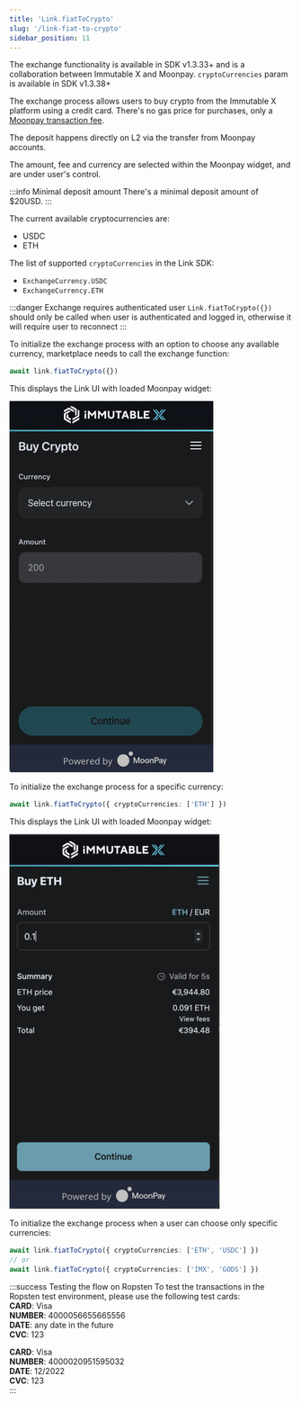 ```yaml
---
title: 'Link.fiatToCrypto'
slug: '/link-fiat-to-crypto'
sidebar_position: 11
---
```


The exchange functionality is available in SDK v1.3.33+ and is a collaboration between Immutable X and Moonpay. `cryptoCurrencies` param is available in SDK v1.3.38+

The exchange process allows users to buy crypto from the Immutable X platform using a credit card. There's no gas price for purchases, only a [Moonpay transaction fee](https://support.moonpay.com/hc/en-gb/articles/360011930117-What-fees-do-you-charge-).

The deposit happens directly on L2 via the transfer from Moonpay accounts.

The amount, fee and currency are selected within the Moonpay widget, and are under user's control.

:::info Minimal deposit amount
There's a minimal deposit amount of $20USD.
:::

The current available cryptocurrencies are:

- USDC
- ETH

The list of supported `cryptoCurrencies` in the Link SDK:

- `ExchangeCurrency.USDC`
- `ExchangeCurrency.ETH`

:::danger Exchange requires authenticated user
`Link.fiatToCrypto({})` should only be called when user is authenticated and logged in, otherwise it will require user to reconnect
:::

To initialize the exchange process with an option to choose any available currency, marketplace needs to call the exchange function:

```typescript
await link.fiatToCrypto({})
```

This displays the Link UI with loaded Moonpay widget:

![Exchange without parameters](../../../static/img/link-sdk-moonpay/exchange-without-params.png 'Exchange without parameters')

To initialize the exchange process for a specific currency:

```typescript
await link.fiatToCrypto({ cryptoCurrencies: ['ETH'] })
```

This displays the Link UI with loaded Moonpay widget:

![Exchange with specific currency](../../../static/img/link-sdk-moonpay/exchange-with-currency-chosen.png 'Exchange with specific currency')

To initialize the exchange process when a user can choose only specific currencies:

```typescript
await link.fiatToCrypto({ cryptoCurrencies: ['ETH', 'USDC'] })
// or
await link.fiatToCrypto({ cryptoCurrencies: ['IMX', 'GODS'] })
```

:::success Testing the flow on Ropsten
To test the transactions in the Ropsten test environment, please use the following test cards:  
**CARD**: Visa  
**NUMBER**: 4000056655665556  
**DATE**: any date in the future  
**CVC**: 123  


**CARD**: Visa  
**NUMBER**: 4000020951595032  
**DATE**: 12/2022  
**CVC**: 123  
:::